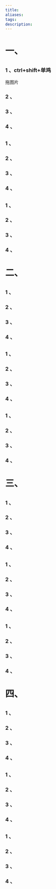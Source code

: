 ```yaml
---
title: 
aliases: 
tags: 
description:
---
```


# 一、

## 
### 1 、ctrl+shift+单鸡
拖图片

### 2 、


### 3 、

### 4 、





## 

### 1 、


### 2 、


### 3 、

### 4 、





## 
### 1 、


### 2 、


### 3 、

### 4 、



# 二、

## 
### 1 、


### 2 、


### 3 、

### 4 、





## 

### 1 、


### 2 、


### 3 、

### 4 、





## 
### 1 、


### 2 、


### 3 、

### 4 、



# 三、

## 
### 1 、


### 2 、


### 3 、

### 4 、





## 

### 1 、


### 2 、


### 3 、

### 4 、





## 
### 1 、


### 2 、


### 3 、

### 4 、



# 四、

## 
### 1 、


### 2 、


### 3 、

### 4 、





## 

### 1 、


### 2 、


### 3 、

### 4 、





## 
### 1 、


### 2 、


### 3 、

### 4 、








